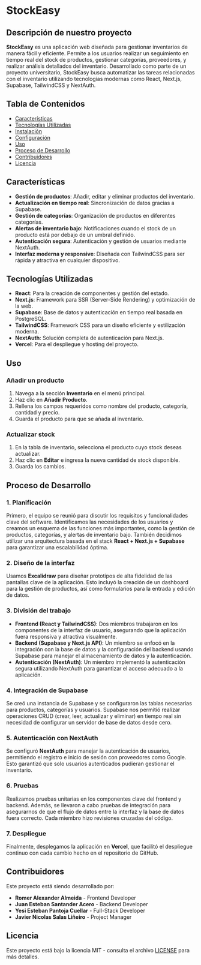 # StockEasy

## Descripción de nuestro proyecto

**StockEasy** es una aplicación web diseñada para gestionar inventarios de manera fácil y eficiente. Permite a los usuarios realizar un seguimiento en tiempo real del stock de productos, gestionar categorías, proveedores, y realizar análisis detallados del inventario. Desarrollado como parte de un proyecto universitario, StockEasy busca automatizar las tareas relacionadas con el inventario utilizando tecnologías modernas como React, Next.js, Supabase, TailwindCSS y NextAuth.

## Tabla de Contenidos

- [Características](#características)
- [Tecnologías Utilizadas](#tecnologías-utilizadas)
- [Instalación](#instalación)
- [Configuración](#configuración)
- [Uso](#uso)
- [Proceso de Desarrollo](#proceso-de-desarrollo)
- [Contribuidores](#contribuidores)
- [Licencia](#licencia)

## Características

- **Gestión de productos**: Añadir, editar y eliminar productos del inventario.
- **Actualización en tiempo real**: Sincronización de datos gracias a Supabase.
- **Gestión de categorías**: Organización de productos en diferentes categorías.
- **Alertas de inventario bajo**: Notificaciones cuando el stock de un producto está por debajo de un umbral definido.
- **Autenticación segura**: Autenticación y gestión de usuarios mediante NextAuth.
- **Interfaz moderna y responsive**: Diseñada con TailwindCSS para ser rápida y atractiva en cualquier dispositivo.

## Tecnologías Utilizadas

- **React**: Para la creación de componentes y gestión del estado.
- **Next.js**: Framework para SSR (Server-Side Rendering) y optimización de la web.
- **Supabase**: Base de datos y autenticación en tiempo real basada en PostgreSQL.
- **TailwindCSS**: Framework CSS para un diseño eficiente y estilización moderna.
- **NextAuth**: Solución completa de autenticación para Next.js.
- **Vercel**: Para el despliegue y hosting del proyecto.


## Uso

### Añadir un producto
1. Navega a la sección **Inventario** en el menú principal.
2. Haz clic en **Añadir Producto**.
3. Rellena los campos requeridos como nombre del producto, categoría, cantidad y precio.
4. Guarda el producto para que se añada al inventario.

### Actualizar stock
1. En la tabla de inventario, selecciona el producto cuyo stock deseas actualizar.
2. Haz clic en **Editar** e ingresa la nueva cantidad de stock disponible.
3. Guarda los cambios.

## Proceso de Desarrollo

### 1. Planificación
Primero, el equipo se reunió para discutir los requisitos y funcionalidades clave del software. Identificamos las necesidades de los usuarios y creamos un esquema de las funciones más importantes, como la gestión de productos, categorías, y alertas de inventario bajo. También decidimos utilizar una arquitectura basada en el stack **React + Next.js + Supabase** para garantizar una escalabilidad óptima.

### 2. Diseño de la interfaz
Usamos **Excalidraw** para diseñar prototipos de alta fidelidad de las pantallas clave de la aplicación. Esto incluyó la creación de un dashboard para la gestión de productos, así como formularios para la entrada y edición de datos.

### 3. División del trabajo
- **Frontend (React y TailwindCSS)**: Dos miembros trabajaron en los componentes de la interfaz de usuario, asegurando que la aplicación fuera responsiva y atractiva visualmente.
- **Backend (Supabase y Next.js API)**: Un miembro se enfocó en la integración con la base de datos y la configuración del backend usando Supabase para manejar el almacenamiento de datos y la autenticación.
- **Autenticación (NextAuth)**: Un miembro implementó la autenticación segura utilizando NextAuth para garantizar el acceso adecuado a la aplicación.

### 4. Integración de Supabase
Se creó una instancia de Supabase y se configuraron las tablas necesarias para productos, categorías y usuarios. Supabase nos permitió realizar operaciones CRUD (crear, leer, actualizar y eliminar) en tiempo real sin necesidad de configurar un servidor de base de datos desde cero.

### 5. Autenticación con NextAuth
Se configuró **NextAuth** para manejar la autenticación de usuarios, permitiendo el registro e inicio de sesión con proveedores como Google. Esto garantizó que solo usuarios autenticados pudieran gestionar el inventario.

### 6. Pruebas
Realizamos pruebas unitarias en los componentes clave del frontend y backend. Además, se llevaron a cabo pruebas de integración para asegurarnos de que el flujo de datos entre la interfaz y la base de datos fuera correcto. Cada miembro hizo revisiones cruzadas del código.

### 7. Despliegue
Finalmente, desplegamos la aplicación en **Vercel**, que facilitó el despliegue continuo con cada cambio hecho en el repositorio de GitHub.

## Contribuidores

Este proyecto está siendo desarrollado por:

- **Romer Alexander Almeida** - Frontend Developer
- **Juan Esteban Santander Acero** - Backend Developer
- **Yesi Esteban Pantoja Cuellar** - Full-Stack Developer
- **Javier Nicolas Salas Liñeiro** - Project Manager

## Licencia

Este proyecto está bajo la licencia MIT - consulta el archivo [LICENSE](./LICENSE) para más detalles.

